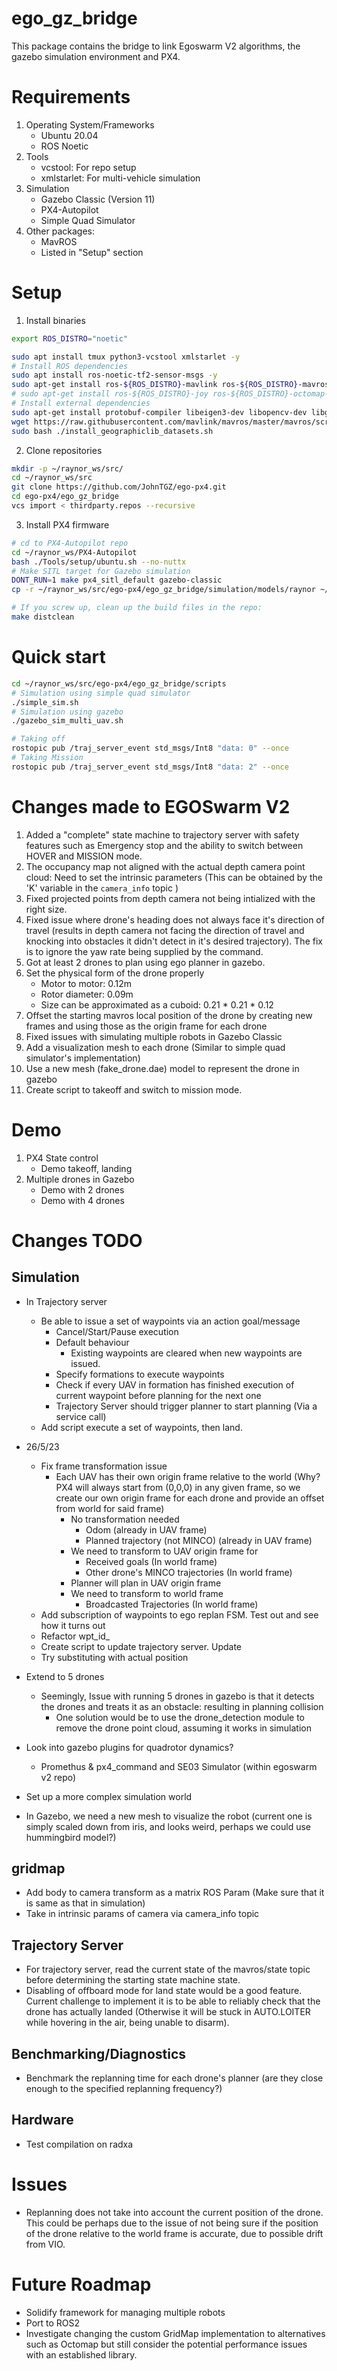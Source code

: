 # ego_gz_bridge
This package contains the bridge to link Egoswarm V2 algorithms, the gazebo simulation environment and PX4.

# Requirements
1. Operating System/Frameworks
    - Ubuntu 20.04 
    - ROS Noetic
2. Tools
    - vcstool: For repo setup 
    - xmlstarlet: For multi-vehicle simulation
3. Simulation
    - Gazebo Classic (Version 11)
    - PX4-Autopilot
    - Simple Quad Simulator
4. Other packages:
    - MavROS 
    - Listed in "Setup" section

# Setup
1. Install binaries
```bash 
export ROS_DISTRO="noetic"

sudo apt install tmux python3-vcstool xmlstarlet -y
# Install ROS dependencies
sudo apt install ros-noetic-tf2-sensor-msgs -y
sudo apt-get install ros-${ROS_DISTRO}-mavlink ros-${ROS_DISTRO}-mavros ros-${ROS_DISTRO}-mavros-msgs ros-${ROS_DISTRO}-mavros-extras -y
# sudo apt-get install ros-${ROS_DISTRO}-joy ros-${ROS_DISTRO}-octomap-ros ros-${ROS_DISTRO}-control-toolbox -y
# Install external dependencies
sudo apt-get install protobuf-compiler libeigen3-dev libopencv-dev libgoogle-glog-dev -y
wget https://raw.githubusercontent.com/mavlink/mavros/master/mavros/scripts/install_geographiclib_datasets.sh
sudo bash ./install_geographiclib_datasets.sh
```

2. Clone repositories
```bash
mkdir -p ~/raynor_ws/src/
cd ~/raynor_ws/src
git clone https://github.com/JohnTGZ/ego-px4.git
cd ego-px4/ego_gz_bridge
vcs import < thirdparty.repos --recursive
```

3. Install PX4 firmware
```bash
# cd to PX4-Autopilot repo
cd ~/raynor_ws/PX4-Autopilot
bash ./Tools/setup/ubuntu.sh --no-nuttx
# Make SITL target for Gazebo simulation
DONT_RUN=1 make px4_sitl_default gazebo-classic
cp -r ~/raynor_ws/src/ego-px4/ego_gz_bridge/simulation/models/raynor ~/raynor_ws/PX4-Autopilot/Tools/simulation/gazebo-classic/sitl_gazebo-classic/models/

# If you screw up, clean up the build files in the repo:
make distclean
```

# Quick start
```bash
cd ~/raynor_ws/src/ego-px4/ego_gz_bridge/scripts
# Simulation using simple quad simulator
./simple_sim.sh
# Simulation using gazebo
./gazebo_sim_multi_uav.sh
```

```bash
# Taking off
rostopic pub /traj_server_event std_msgs/Int8 "data: 0" --once
# Taking Mission
rostopic pub /traj_server_event std_msgs/Int8 "data: 2" --once
```
# Changes made to EGOSwarm V2
1. Added a "complete" state machine to trajectory server with safety features such as Emergency stop and the ability to switch between HOVER and MISSION mode.
2. The occupancy map not aligned with the actual depth camera point cloud: Need to set the intrinsic parameters (This can be obtained by the 'K' variable in the `camera_info` topic )
4. Fixed projected points from depth camera not being intialized with the right size.
5. Fixed issue where drone's heading does not always face it's direction of travel (results in depth camera not facing the direction of travel and knocking into obstacles it didn't detect in it's desired trajectory). The fix is to ignore the yaw rate being supplied by the command.
6. Got at least 2 drones to plan using ego planner in gazebo.
7. Set the physical form of the drone properly 
    - Motor to motor: 0.12m
    - Rotor diameter: 0.09m
    - Size can be approximated as a cuboid: 0.21 * 0.21 * 0.12
8. Offset the starting mavros local position of the drone by creating new frames and using those as the origin frame for each drone
9. Fixed issues with simulating multiple robots in Gazebo Classic
10. Add a visualization mesh to each drone (Similar to simple quad simulator's implementation)
11. Use a new mesh (fake_drone.dae) model to represent the drone in gazebo
12. Create script to takeoff and switch to mission mode.

# Demo
1. PX4 State control
    - Demo takeoff, landing
2. Multiple drones in Gazebo
    - Demo with 2 drones
    - Demo with 4 drones

# Changes TODO
## Simulation
- In Trajectory server
    - Be able to issue a set of waypoints via an action goal/message
        - Cancel/Start/Pause execution
        - Default behaviour
            - Existing waypoints are cleared when new waypoints are issued.
        - Specify formations to execute waypoints
        - Check if every UAV in formation has finished execution of current waypoint before planning for the next one
        - Trajectory Server should trigger planner to start planning (Via a service call)
    - Add script execute a set of waypoints, then land.

- 26/5/23
    - Fix frame transformation issue
        - Each UAV has their own origin frame relative to the world (Why? PX4 will always start from (0,0,0) in any given frame, so we create our own origin frame for each drone and provide an offset from world for said frame)
            - No transformation needed
                - Odom (already in UAV frame)
                - Planned trajectory (not MINCO) (already in UAV frame)
            - We need to transform to UAV origin frame for
                - Received goals (In world frame)
                - Other drone's MINCO trajectories (In world frame)
            - Planner will plan in UAV origin frame 
            - We need to transform to world frame
                - Broadcasted Trajectories (In world frame)
    - Add subscription of waypoints to ego replan FSM. Test out and see how it turns out
    - Refactor wpt_id_
    - Create script to update trajectory server. Update
    - Try substituting with actual position

- Extend to 5 drones
    - Seemingly, Issue with running 5 drones in gazebo is that it detects the drones and treats it as an obstacle: resulting in planning collision
        - One solution would be to use the drone_detection module to remove the drone point cloud, assuming it works in simulation
- Look into gazebo plugins for quadrotor dynamics?
    - Promethus & px4_command and SE03 Simulator (within egoswarm v2 repo)
- Set up a more complex simulation world
- In Gazebo, we need a new mesh to visualize the robot (current one is simply scaled down from iris, and looks weird, perhaps we could use hummingbird model?)

## gridmap
- Add body to camera transform as a matrix ROS Param (Make sure that it is same as that in simulation)
- Take in intrinsic params of camera via camera_info topic

## Trajectory Server
- For trajectory server, read the current state of the mavros/state topic before determining the starting state machine state.
- Disabling of offboard mode for land state would be a good feature. Current challenge to implement it is to be able to reliably check that the drone has actually landed (Otherwise it will be stuck in AUTO.LOITER while hovering in the air, being unable to disarm).

## Benchmarking/Diagnostics
- Benchmark the replanning time for each drone's planner (are they close enough to the specified replanning frequency?)

## Hardware
- Test compilation on radxa

# Issues
- Replanning does not take into account the current position of the drone. This could be perhaps due to the issue of not being sure if the position of the drone relative to the world frame is accurate, due to possible drift from VIO.

# Future Roadmap
- Solidify framework for managing multiple robots
- Port to ROS2
- Investigate changing the custom GridMap implementation to alternatives such as Octomap but still consider the potential performance issues with an established library.
